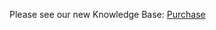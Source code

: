 Please see our new Knowledge Base: [Purchase](https://support.emby.media/en/support/solutions/articles/44001162224-how-do-i-purchase-emby-premiere)